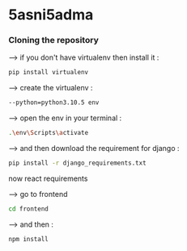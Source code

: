 # 5asni5adma

### Cloning the repository

--> if you don't have virtualenv then install it :

```bash
pip install virtualenv
```

--> create the virtualenv :

```bash
--python=python3.10.5 env
```

--> open the env in your terminal :

```bash
.\env\Scripts\activate
```

--> and then download the requirement for django :

```bash
pip install -r django_requirements.txt
```

now react requirements

--> go to frontend

```bash
cd frontend
```

--> and then :

```bash
npm install
```
